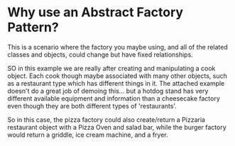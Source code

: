 # Why use an Abstract Factory Pattern?

This is a scenario where the factory you maybe using, and all of the related classes and objects, could change but have fixed relationships.

SO in this example we are really after creating and manipulating a cook object. Each cook though maybe associated with many other objects, such as a restaurant type which has different things in it. The attached example doesn't do a great job of demoing this... but a hotdog stand has very different available equipment and information than a cheesecake factory even though they are both different types of 'restaurants'.

So in this case, the pizza factory could also create/return a Pizzaria restaurant object with a Pizza Oven and salad bar, while the burger factory would return a griddle, ice cream machine, and a fryer. 